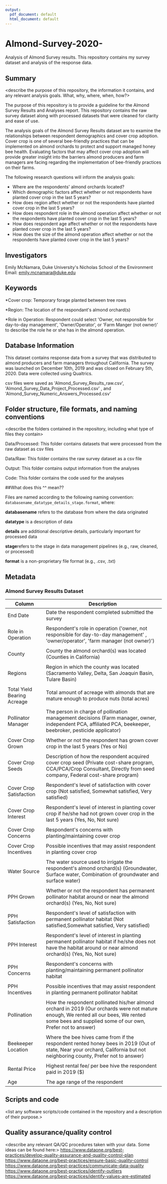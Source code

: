 ```yaml
---
output:
  pdf_document: default
  html_document: default
---
```

# Almond-Survey-2020-
Analysis of Almond Survey results. This repository contains my survey dataset and analysis of the response data.


## Summary

<describe the purpose of this repository, the information it contains, and any relevant analysis goals. What, why, where, when, how?>

The purpose of this repository is to provide a guideline for the Almond Survey Results and Analyses report. This repository contains the raw survey dataset along with processed datasets that were cleaned for clarity and ease of use. 

The analysis goals of the Almond Survey Results dataset are to examine the relationships between respondent demographics and cover crop adoption. Cover crop is one of several bee-friendly practices that can be implemented on almond orchards to protect and support managed honey bee health. Evaluating factors that may affect cover crop adoption will provide greater insight into the barriers almond producers and farm managers are facing regarding the implementation of bee-friendly practices on their farms. 

The following research questions will inform the analysis goals:

* Where are the respondents' almond orchards located?
* Which demographic factors affect whether or not respondents have planted cover crop in the last 5 years?
* How does region affect whether or not the respondents have planted cover crop in the last 5 years?
* How does respondent role in the almond operation affect whether or not the respondents have planted cover crop in the last 5 years?
* How does respondent age affect whether or not the respondents have planted cover crop in the last 5 years?
* How does the size of the almond operation affect whether or not the respondents have planted cover crop in the last 5 years?


## Investigators

Emily McNamara, Duke University's Nicholas School of the Environment 
Email: emily.mcnamara@duke.edu

## Keywords

*Cover crop: Temporary forage planted between tree rows

*Region: The location of the respondant's almond orchard(s)

*Role in Operation: Respondent could select 'Owner, not responsible for day-to-day management', 'Owner/Operator', or 'Farm Manger (not owner)' to describe the role he or she has in the almond operation. 

## Database Information

This dataset contains response data from a survey that was distributed to almond producers and farm managers throughout California. The survey was launched on December 10th, 2019 and was closed on February 5th, 2020. Data were collected using Qualtrics.


csv files were saved as 'Almond_Survey_Results_raw.csv', 'Almond_Survey_Data_Project_Processed.csv' , and 'Almond_Survey_Numeric_Answers_Processed.csv' 


## Folder structure, file formats, and naming conventions 

<describe the folders contained in the repository, including what type of files they contain>

Data/Processed: This folder contains datasets that were processed from the raw dataset as csv files

Data/Raw: This folder contains the raw survey dataset as a csv file

Output: This folder contains output information from the analyses 

Code: This folder contains the code used for the analyses


<describe the formats of files for the various purposes contained in the repository>

##What does this ^^ mean??


Files are named according to the following naming convention: `databasename_datatype_details_stage.format`, where: 

**databasename** refers to the database from where the data originated

**datatype** is a description of data 

**details** are additional descriptive details, particularly important for processed data 

**stage**refers to the stage in data management pipelines (e.g., raw, cleaned, or processed)

**format** is a non-proprietary file format (e.g., .csv, .txt)


## Metadata

### Almond Survey Results Dataset
Column                      | Description
----------------------------| -------------
End Date                    | Date the respondent completed submitted the survey
                            |
Role in Operation           | Respondent's role in operation ('owner, not responsible for                                      day-to-day management' , 'owner/operator', 'farm manager (not                                    owner)')
                            |
County                      | County the almond orchard(s) was located (Counties in California)
                            |
Regions                     | Region in which the county was located (Sacramento Valley, Delta,                                San Joaquin Basin, Tulare Basin)
                            |
Total Yield Bearing Acreage | Total amount of acreage with almonds that are mature enough to                                   produce nuts (total acres)
                            |
Pollinator Manager          | The person in charge of pollination management decisions (Farm                                   manager, owner, independent PCA, affiliated PCA, beekeeper,                                      beebroker, pesticide applicator)
                            |
Cover Crop Grown            | Whether or not the respondent has grown cover crop in the last 5                                 years (Yes or No)
                            |
Cover Crop Seeds            | Description of how the respondent acquired cover crop seed (Private                               cost-share program, CCA/PCA/Crop Consultant, Directly from seed                                  company, Federal cost-share program)
                            |
Cover Crop Satisfaction     | Respondent's level of satisfaction with cover crop (Not satisfied,                               Somewhat satisfied, Very satisfied)
                            |
Cover Crop Interest         | Respondent's level of interest in planting cover crop if he/she had                               not grown cover crop in the last 5 years (Yes, No, Not sure)
                            |
Cover Crop Concerns         | Respondent's concerns with planting/maintaining cover crop
                            |
Cover Crop Incentives       | Possible incentives that may assist respondent in planting cover                                 crop
                            |
Water Source                | The water source used to irrigate the respondent's almond                                        orchard(s) (Groundwater, Surface water, Combination of groundwater                               and surface water)
                            |
PPH Grown                   | Whether or not the respondent has permanent pollinator habitat                                   around or near the almond orchard(s) (Yes, No, Not sure)
                            |
PPH Satisfaction            | Respondent's level of satisfaction with permanent pollinator                                     habitat (Not satisfied,Somewhat satisfied, Very satisfied)
                            |
PPH Interest                | Respondent's level of interest in planting permanent pollinator                                  habitat if he/she does not have the habitat around or near almond                                orchard(s) (Yes, No, Not sure)
                            |
PPH Concerns                | Respondent's concerns with planting/maintaining permanent                                        pollinator habitat
                            |
PPH Incentives              | Possible incentives that may assist respondent in planting                                       permanent pollinator habitat
                            |
Pollination                 | How the respondent pollinated his/her almond orchard in 2019 (Our                                orchards were not mature enough, We rented all our bees, We rented                               some bees and supplied some of our own, Prefer not to answer)
                            |
Beekeeper Location          | Where the bee hives came from if the respondent rented honey bees                                in 2019 (Out of state, Near your orchard, California but not                                     neighboring county, Prefer not to answer)
                            |
Rental Price                | Highest rental fee/ per bee hive the respondent paid in 2019 ($)
                            |
Age                         | The age range of the respondent

## Scripts and code

<list any software scripts/code contained in the repository and a description of their purpose.>

## Quality assurance/quality control

<describe any relevant QA/QC procedures taken with your data. Some ideas can be found here:>
<https://www.dataone.org/best-practices/develop-quality-assurance-and-quality-control-plan>
<https://www.dataone.org/best-practices/ensure-basic-quality-control>
<https://www.dataone.org/best-practices/communicate-data-quality>
<https://www.dataone.org/best-practices/identify-outliers>
<https://www.dataone.org/best-practices/identify-values-are-estimated>